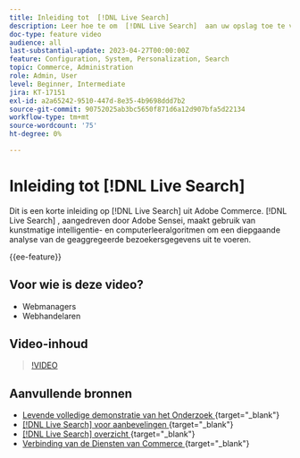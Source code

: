 ```yaml
---
title: Inleiding tot  [!DNL Live Search]
description: Leer hoe te om  [!DNL Live Search]  aan uw opslag toe te voegen en hoogst aansprekende, relevante, en gepersonaliseerde het winkelen ervaringen te produceren.
doc-type: feature video
audience: all
last-substantial-update: 2023-04-27T00:00:00Z
feature: Configuration, System, Personalization, Search
topic: Commerce, Administration
role: Admin, User
level: Beginner, Intermediate
jira: KT-17151
exl-id: a2a65242-9510-447d-8e35-4b9698ddd7b2
source-git-commit: 90752025ab3bc5650f871d6a12d907bfa5d22134
workflow-type: tm+mt
source-wordcount: '75'
ht-degree: 0%

---
```


# Inleiding tot [!DNL Live Search]

Dit is een korte inleiding op [!DNL Live Search] uit Adobe Commerce. [!DNL Live Search] , aangedreven door Adobe Sensei, maakt gebruik van kunstmatige intelligentie- en computerleeralgoritmen om een diepgaande analyse van de geaggregeerde bezoekersgegevens uit te voeren.

{{ee-feature}}

## Voor wie is deze video?

- Webmanagers
- Webhandelaren

## Video-inhoud

>[!VIDEO](https://video.tv.adobe.com/v/3418797?learn=on)


## Aanvullende bronnen

- [ Levende volledige demonstratie van het Onderzoek ](https://experienceleague.adobe.com/docs/commerce-learn/tutorials/getting-started/capabilities/live-search-full-demonstration.html){target="_blank"} 
- [[!DNL Live Search]  voor aanbevelingen ](https://experienceleague.adobe.com/docs/commerce-learn/tutorials/marketing/live-search-recommendations.html){target="_blank"} 
- [[!DNL Live Search]  overzicht ](https://experienceleague.adobe.com/docs/commerce-merchant-services/live-search/overview.html){target="_blank"} 
- [ Verbinding van de Diensten van Commerce ](https://experienceleague.adobe.com/docs/commerce-merchant-services/user-guides/integration-services/saas.html){target="_blank"} 
